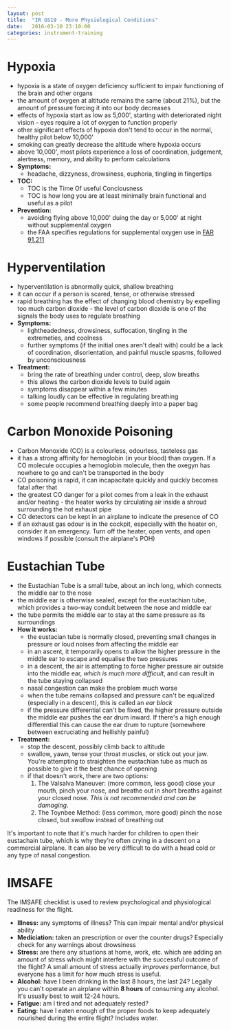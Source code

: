 ```yaml
---
layout: post
title:  "IR GS19 - More Physiological Conditions"
date:   2016-03-10 23:10:00
categories: instrument-training
---
```


# Hypoxia

 - hypoxia is a state of oxygen deficiency sufficient to impair functioning of the brain and other organs
 - the amount of oxygen at altitude remains the same (about 21%), but the amount of pressure forcing it into our body decreases
 - effects of hypoxia start as low as 5,000', starting with deteriorated night vision - eyes require a lot of oxygen to function properly
 - other significant effects of hypoxia don't tend to occur in the normal, healthy pilot below 10,000'
 - smoking can greatly decrease the altitude where hypoxia occurs
 - above 10,000', most pilots experience a loss of coordination, judgement, alertness, memory, and ability to perform calculations
 - **Symptoms:**
   - headache, dizzyness, drowsiness, euphoria, tingling in fingertips
 - **TOC:**
   - TOC is the Time Of useful Conciousness
   - TOC is how long you are at least minimally brain functional and useful as a pilot
 - **Prevention:**
   - avoiding flying above 10,000' duing the day or 5,000' at night without supplemental oxygen
   - the FAA specifies regulations for supplemental oxygen use in [FAR 91.211][far91211]

# Hyperventilation

 - hyperventilation is abnormally quick, shallow breathing
 - it can occur if a person is scared, tense, or otherwise stressed
 - rapid breathing has the effect of changing blood chemistry by expelling too much carbon dioxide - the level of carbon dioxide is one of the signals the body uses to regulate breathing
 - **Symptoms:**
   - lightheadedness, drowsiness, suffocation, tingling in the extremeties, and coolness
   - further symptoms (if the initial ones aren't dealt with) could be a lack of coordination, disorientation, and painful muscle spasms, followed by unconsciousness
 - **Treatment:**
   - bring the rate of breathing under control, deep, slow breaths
   - this allows the carbon dioxide levels to build again
   - symptoms disappear within a few minutes
   - talking loudly can be effective in regulating breathing
   - some people recommend breathing deeply into a paper bag

# Carbon Monoxide Poisoning

 - Carbon Monoxide (CO) is a colourless, odourless, tasteless gas
 - it has a strong affinity for hemoglobin (in your blood) than oxygen. If a CO molecule occupies a hemoglobin molecule, then the oxegyn has nowhere to go and can't be transported in the body
 - CO poisoning is rapid, it can incapacitate quickly and quickly becomes fatal after that
 - the greatest CO danger for a pilot comes from a leak in the exhaust and/or heating - the heater works by circulating air inside a shroud surrounding the hot exhaust pipe
 - CO detectors can be kept in an airplane to indicate the presence of CO
 - if an exhaust gas odour is in the cockpit, especially with the heater on, consider it an emergency. Turn off the heater, open vents, and open windows if possible (consult the airplane's POH)

# Eustachian Tube

 - the Eustachian Tube is a small tube, about an inch long, which connects the middle ear to the nose
 - the middle ear is otherwise sealed, except for the eustachian tube, which provides a two-way conduit between the nose and middle ear
 - the tube permits the middle ear to stay at the same pressure as its surroundings
 - **How it works:**
   - the eustacian tube is normally closed, preventing small changes in pressure or loud noises from affecting the middle ear
   - in an ascent, it temporarily opens to allow the higher pressure in the middle ear to escape and equalise the two pressures
   - in a descent, the air is attempting to force higher pressure air outside into the middle ear, *which is much more difficult*, and can result in the tube staying collapsed
   - nasal congestion can make the problem much worse
   - when the tube remains collapsed and pressure can't be equalized (especially in a descent), this is called an *ear block*
   - if the pressure differential can't be fixed, the higher pressure outside the middle ear pushes the ear drum inward. If there's a high enough differential this can cause the ear drum to rupture (somewhere between excruciating and hellishly painful)
 - **Treatment:**
   - stop the descent, possibly climb back to altitude
   - swallow, yawn, tense your throat muscles, or stick out your jaw. You're attempting to straighten the eustachian tube as much as possible to give it the best chance of opening
   - if that doesn't work, there are two options:
     1. The Valsalva Maneuver: (more common, less good) close your mouth, pinch your nose, and breathe out in short breaths against your closed nose. *This is not recommended and can be damaging*.
     2. The Toynbee Method: (less common, more good) pinch the nose closed, but *swallow* instead of breathing out

It's important to note that it's much harder for children to open their eustachain tube, which is why they're often crying in a descent on a commercial airplane. It can also be very difficult to do with a head cold or any type of nasal congestion.

# IMSAFE

The IMSAFE checklist is used to review psychological and physiological readiness for the flight.

 - **Illness:** any symptoms of illness? This can impair mental and/or physical ability
 - **Mediciation:** taken an prescription or over the counter drugs? Especially check for any warnings about drowsiness
 - **Stress:** are there any situations at home, work, etc. which are adding an amount of stress which might interfere with the successful outcome of the flight? A small amount of stress actually *improves* performance, but everyone has a limit for how much stress is useful.
 - **Alcohol:** have I been drinking in the last 8 hours, the last 24? Legally you can't operate an airplane within **8 hours** of consuming any alcohol. It's usually best to wait 12-24 hours.
 - **Fatigue:** am I tired and not adequately rested?
 - **Eating:** have I eaten enough of the proper foods to keep adequately nourished during the entire flight? Includes water.


[far91211]: http://rgl.faa.gov/Regulatory_and_Guidance_Library/rgFAR.nsf/0/ba9afbf96dbc56f0852566cf006798f9!OpenDocument
